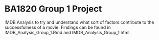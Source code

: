 # BA1820 Group 1 Project

IMDB Analysis to try and understand what sort of factors contribute to the successfulness of a movie.
Findings can be found in IMDB_Analysis_Group_1.Rmd and IMDB_Analysis_Group_1.html.